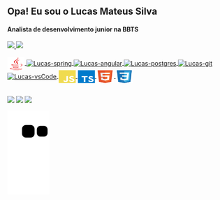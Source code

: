 ## Opa! Eu sou o Lucas Mateus Silva 
#### Analista de desenvolvimento junior na BBTS
 <div>
  <a href="https://github.com/lucasmss">
  <img height="180em" src="https://github-readme-stats.vercel.app/api?username=lucasmss&show_icons=true&theme=dark&include_all_commits=true&count_private=true"/>
  <img height="180em" src="https://github-readme-stats.vercel.app/api/top-langs/?username=lucasmss&layout=compact&langs_count=7&theme=dark"/>
</div>
  
<div style="display: inline_block"><br>
  <img align="center" alt="Lucas-java" height="30" width="40" src="https://raw.githubusercontent.com/devicons/devicon/master/icons/java/java-plain.svg">
  <img align="center" alt="Lucas-spring" height="30" width="40" src="https://www.vectorlogo.zone/logos/springio/springio-icon.svg">
  <img align="center" alt="Lucas-angular" height="30" width="40" src="https://www.vectorlogo.zone/logos/angular/angular-icon.svg">
  <img align="center" alt="Lucas-postgres" height="30" width="40" src="https://www.vectorlogo.zone/logos/postgresql/postgresql-icon.svg">
  <img align="center" alt="Lucas-git" height="30" width="40" src="https://www.vectorlogo.zone/logos/github/github-icon.svg">
  <img align="center" alt="Lucas-vsCode" height="30" width="40" src="https://www.vectorlogo.zone/logos/visualstudio_code/visualstudio_code-icon.svg">
  <img align="center" alt="Lucas-Js" height="30" width="40" src="https://raw.githubusercontent.com/devicons/devicon/master/icons/javascript/javascript-plain.svg">
  <img align="center" alt="Lucas-Ts" height="30" width="40" src="https://raw.githubusercontent.com/devicons/devicon/master/icons/typescript/typescript-plain.svg">
  <img align="center" alt="Lucas-HTML" height="30" width="40" src="https://raw.githubusercontent.com/devicons/devicon/master/icons/html5/html5-original.svg">
  <img align="center" alt="Lucas-CSS" height="30" width="40" src="https://raw.githubusercontent.com/devicons/devicon/master/icons/css3/css3-original.svg">
  
</div>
  
  ##

<div> 
 <a href="https://discord.gg/lucasmss16#8050" target="_blank"><img src="https://img.shields.io/badge/Discord-7289DA?style=for-the-badge&logo=discord&logoColor=white" target="_blank"></a> 
  <a href = "mailto:contato@rafaballerini.tech"><img src="https://img.shields.io/badge/-Gmail-%23333?style=for-the-badge&logo=gmail&logoColor=white" target="_blank"></a>
  <a href="https://www.linkedin.com/in/rafaella-ballerini-45875016a" target="_blank"><img src="https://img.shields.io/badge/-LinkedIn-%230077B5?style=for-the-badge&logo=linkedin&logoColor=white" target="_blank"></a> 
  
  ![Snake animation](https://github.com/rafaballerini/rafaballerini/blob/output/github-contribution-grid-snake.svg)
  
</div>
